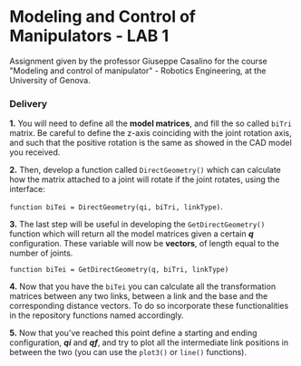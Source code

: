 # Modeling and Control of Manipulators - LAB 1
Assignment given by the professor Giuseppe Casalino for the course "Modeling and control of manipulator" - Robotics Engineering, at the University of Genova.

### Delivery

**1.** You will need to define all the **model matrices**, and fill the so called `biTri` matrix. Be careful to define the z-axis coinciding with the joint rotation axis, and such that the positive rotation is the same as showed in the CAD model you received.
 
**2.**	Then, develop a function called `DirectGeometry()` which can calculate how the matrix attached to a joint will rotate if the joint rotates, using the interface:

`function biTei = DirectGeometry(qi, biTri, linkType)`.

**3.**	The last step will be useful in developing the `GetDirectGeometry()` function which will return all the model matrices given a certain **_q_** configuration. These variable will now be **vectors**, of length equal to the number of joints.

`function biTei = GetDirectGeometry(q, biTri, linkType)`

**4.**	Now that you have the `biTei` you can calculate all the transformation matrices between any two links, between a link and the base and the corresponding distance vectors. To do so incorporate these functionalities in the repository functions named accordingly.

**5.**	Now that you’ve reached this point define a starting and ending configuration, **_qi_** and **_qf_**, and try to plot all the intermediate link positions in between the two (you can use the `plot3()` or `line()`  functions).

